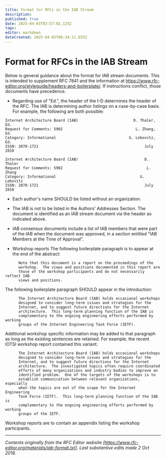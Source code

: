 ```yaml
---
title: Format for RFCs in the IAB Stream 
description: 
published: true
date: 2025-04-03T03:57:02.125Z
tags: 
editor: markdown
dateCreated: 2025-04-02T08:34:11.655Z
---
```


# Format for RFCs in the IAB Stream 

Below is general guidance about the format for IAB stream documents. 
This is intended to supplement RFC 7841 and the information at 
<https://www.rfc-editor.org/styleguide/headers-and-boilerplate/>. 
If instructions conflict, those documents have precedence. 

- Regarding use of "Ed.", the header of the I-D determines 
  the header of the RFC.  The IAB is determining author listings on a 
  case-by-case basis.  For example, the following are both possible: 

````
Internet Architecture Board (IAB)                         D. Thaler, Ed. 
Request for Comments: 5902                                 L. Zhang, Ed. 
Category: Informational                                 G. Lebovitz, Ed. 
ISSN: 2070-1721                                                July 2010 

Internet Architecture Board (IAB)                              D. Thaler 
Request for Comments: 5902                                      L. Zhang 
Category: Informational                                      G. Lebovitz 
ISSN: 2070-1721                                                July 2010 
````
  
- Each author's name SHOULD be listed without an organization. 

- The IAB is not to be listed in the Authors' Addresses Section. 
  The document is identified as an IAB stream document via the header 
  as indicated above. 

- IAB consensus documents include a list of IAB members that were
  part of the IAB when the document was approved, in a section entitled
  "IAB Members at the Time of Approval".

- Workshop reports 
  The following boilerplate paragraph is to appear at the end of the 
  abstract: 
````
      Note that this document is a report on the proceedings of the 
      workshop.  The views and positions documented in this report are 
      those of the workshop participants and do not necessarily reflect IAB 
      views and positions. 
````
  The following boilerplate paragraph SHOULD appear in the introduction: 
````
      The Internet Architecture Board (IAB) holds occasional workshops 
      designed to consider long-term issues and strategies for the 
      Internet, and to suggest future directions for the Internet 
      architecture.  This long-term planning function of the IAB is 
      complementary to the ongoing engineering efforts performed by working 
      groups of the Internet Engineering Task Force (IETF). 
````
  Additional workshop specific information may be added to that paragraph as
  long as the existing sentences are retained. For example, the recent IOTSI
  workshop report contained this variant:
````
      The Internet Architecture Board (IAB) holds occasional workshops
      designed to consider long-term issues and strategies for the
      Internet, and to suggest future directions for the Internet
      architecture.  The investigated topics often require coordinated
      efforts of many organizations and industry bodies to improve an
      identified problem.  One of the targets of the workshops is to
      establish communication between relevant organizations, especially
      when the topics are out of the scope for the Internet Engineering
      Task Force (IETF).  This long-term planning function of the IAB is
      complementary to the ongoing engineering efforts performed by working
      groups of the IETF.
````
  Workshop reports are to contain an appendix listing the workshop 
  participants. 

---------------------------------- 
*Contents originally from the RFC Editor website [https://www.rfc-editor.org/materials/iab-format.txt].
Last substantive edits made 2 Oct 2018.*